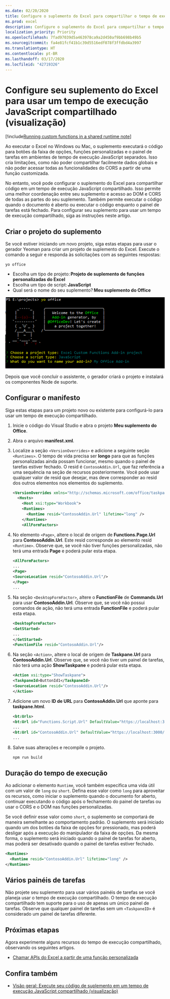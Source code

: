 ```yaml
---
ms.date: 02/20/2020
title: Configure o suplemento do Excel para compartilhar o tempo de execução do navegador (visualização)
ms.prod: excel
description: Configure o suplemento do Excel para compartilhar o tempo de execução do navegador e executar a faixa de opções, o painel de tarefas e o código de função personalizado no mesmo tempo de execução.
localization_priority: Priority
ms.openlocfilehash: 7fad97039d5a463978ca9a2d450af9bb698b49b5
ms.sourcegitcommit: fa4e81fcf41b1c39d5516edf078f3ffdbd4a3997
ms.translationtype: HT
ms.contentlocale: pt-BR
ms.lasthandoff: 03/17/2020
ms.locfileid: "42719326"
---
```

# <a name="configure-your-excel-add-in-to-use-a-shared-javascript-runtime-preview"></a>Configure seu suplemento do Excel para usar um tempo de execução JavaScript compartilhado (visualização)

[!include[Running custom functions in a shared runtime note](../includes/excel-shared-runtime-preview-note.md)]

Ao executar o Excel no Windows ou Mac, o suplemento executará o código para botões da faixa de opções, funções personalizadas e o painel de tarefas em ambientes de tempo de execução JavaScript separados. Isso cria limitações, como não poder compartilhar facilmente dados globais e não poder acessar todas as funcionalidades do CORS a partir de uma função customizada.

No entanto, você pode configurar o suplemento do Excel para compartilhar código em um tempo de execução JavaScript compartilhado. Isso permite uma melhor coordenação entre seu suplemento e acesso ao DOM e CORS de todas as partes do seu suplemento. Também permite executar o código quando o documento é aberto ou executar o código enquanto o painel de tarefas está fechado. Para configurar seu suplemento para usar um tempo de execução compartilhado, siga as instruções neste artigo.

## <a name="create-the-add-in-project"></a>Criar o projeto do suplemento

Se você estiver iniciando um novo projeto, siga estas etapas para usar o gerador Yeoman para criar um projeto de suplemento do Excel. Execute o comando a seguir e responda às solicitações com as seguintes respostas:

```command line
yo office
```

- Escolha um tipo de projeto: **Projeto de suplemento de funções personalizadas do Excel**
- Escolha um tipo de script: **JavaScript**
- Qual será o nome do seu suplemento? **Meu suplemento do Office**

![Captura de tela das solicitações de resposta do seu Office para criar o projeto de suplemento.](../images/yo-office-excel-project.png)

Depois que você concluir o assistente, o gerador criará o projeto e instalará os componentes Node de suporte.

## <a name="configure-the-manifest"></a>Configurar o manifesto

Siga estas etapas para um projeto novo ou existente para configurá-lo para usar um tempo de execução compartilhado.

1. Inicie o código do Visual Studio e abra o projeto **Meu suplemento do Office**.
2. Abra o arquivo **manifest.xml**.
3. Localize a seção `<VersionOverrides>` e adicione a seguinte seção `<Runtimes>`. O tempo de vida precisa ser **longo** para que as funções personalizadas ainda possam funcionar, mesmo quando o painel de tarefas estiver fechado. O resid é `ContosoAddin.Url`, que faz referência a uma sequência na seção de recursos posteriormente. Você pode usar qualquer valor de resid que desejar, mas deve corresponder ao resid dos outros elementos nos elementos do suplemento.

   ```xml
   <VersionOverrides xmlns="http://schemas.microsoft.com/office/taskpaneappversionoverrides" xsi:type="VersionOverridesV1_0">
     <Hosts>
       <Host xsi:type="Workbook">
       <Runtimes>
         <Runtime resid="ContosoAddin.Url" lifetime="long" />
       </Runtimes>
       <AllFormFactors>
   ```

4. No elemento `<Page>`, altere o local de origem de **Functions.Page.Url** para **ContosoAddin.Url**. Este resid corresponde ao elemento resid `<Runtime>`. Observe que, se você não tiver funções personalizadas, não terá uma entrada **Page** e poderá pular esta etapa.

   ```xml
   <AllFormFactors>
   ...
   <Page>
   <SourceLocation resid="ContosoAddin.Url"/>
   </Page>
   ...
   ```

5. Na seção `<DesktopFormFactor>`, altere o **FunctionFile** de **Commands.Url** para usar **ContosoAddin.Url**. Observe que, se você não possui comandos de ação, não terá uma entrada **FunctionFile** e poderá pular esta etapa.

   ```xml
   <DesktopFormFactor>
   <GetStarted>
   ...
   </GetStarted>
   <FunctionFile resid="ContosoAddin.Url"/>
   ```

6. Na seção `<Action>`, altere o local de origem de **Taskpane.Url** para **ContosoAddin.Url**. Observe que, se você não tiver um painel de tarefas, não terá uma ação **ShowTaskpane** e poderá pular esta etapa.

   ```xml
   <Action xsi:type="ShowTaskpane">
   <TaskpaneId>ButtonId1</TaskpaneId>
   <SourceLocation resid="ContosoAddin.Url"/>
   </Action>
   ```

7. Adicione um novo **ID de URL** para **ContosoAddin.Url** que aponte para **taskpane.html**.

   ```xml
   <bt:Urls>
   <bt:Url id="Functions.Script.Url" DefaultValue="https://localhost:3000/dist/functions.js"/>
   ...
   <bt:Url id="ContosoAddin.Url" DefaultValue="https://localhost:3000/taskpane.html"/>
   ...
   ```

8. Salve suas alterações e recompile o projeto.

   ```command line
   npm run build
   ```

## <a name="runtime-lifetime"></a>Duração do tempo de execução

Ao adicionar o elemento `Runtime`, você também especifica uma vida útil com um valor de `long` ou `short`. Defina esse valor como `long` para aproveitar os recursos, como iniciar o suplemento quando o documento for aberto, continuar executando o código após o fechamento do painel de tarefas ou usar o CORS e o DOM nas funções personalizadas.

Se você definir esse valor como `short`, o suplemento se comportará de maneira semelhante ao comportamento padrão. O suplemento será iniciado quando um dos botões da faixa de opções for pressionado, mas poderá desligar após a execução do manipulador da faixa de opções. Da mesma forma, o suplemento será iniciado quando o painel de tarefas for aberto, mas poderá ser desativado quando o painel de tarefas estiver fechado.

```xml
<Runtimes>
  <Runtime resid="ContosoAddin.Url" lifetime="long" />
</Runtimes>
```

## <a name="multiple-task-panes"></a>Vários painéis de tarefas

Não projete seu suplemento para usar vários painéis de tarefas se você planeja usar o tempo de execução compartilhado. O tempo de execução compartilhado tem suporte para o uso de apenas um único painel de tarefas. Observe que qualquer painel de tarefas sem um `<TaskpaneID>` é considerado um painel de tarefas diferente.

## <a name="next-steps"></a>Próximas etapas

Agora experimente alguns recursos do tempo de execução compartilhado, observando os seguintes artigos.

- [Chamar APIs do Excel a partir de uma função personalizada](call-excel-apis-from-custom-function.md)

## <a name="see-also"></a>Confira também

- [Visão geral: Execute seu código de suplemento em um tempo de execução JavaScript compartilhado (visualização)](custom-functions-shared-overview.md)
